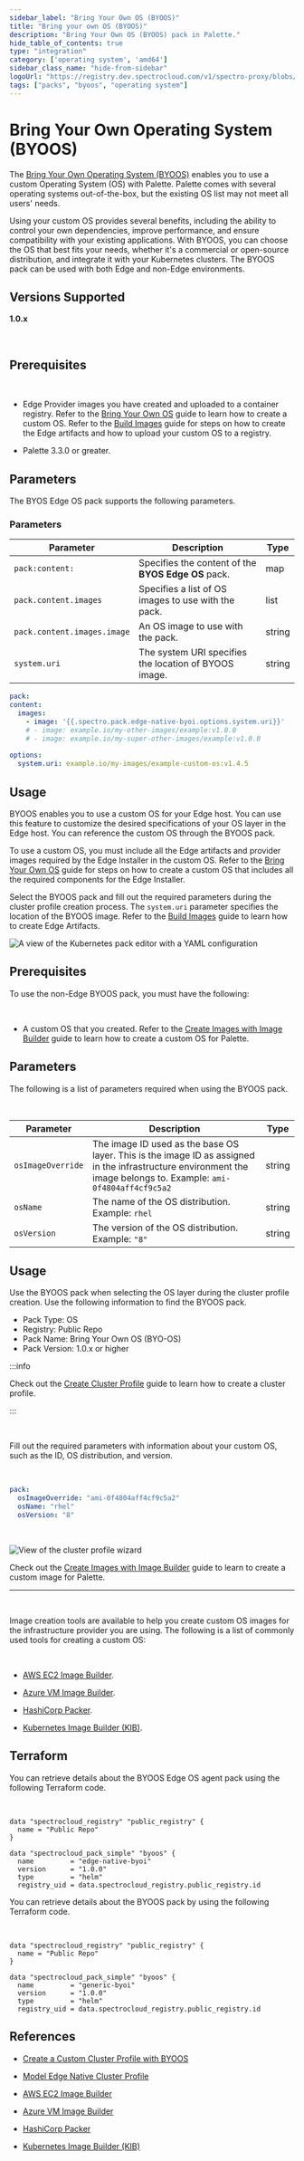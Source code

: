 ```yaml
---
sidebar_label: "Bring Your Own OS (BYOOS)"
title: "Bring your own OS (BYOOS)"
description: "Bring Your Own OS (BYOOS) pack in Palette."
hide_table_of_contents: true
type: "integration"
category: ['operating system', 'amd64']
sidebar_class_name: "hide-from-sidebar"
logoUrl: "https://registry.dev.spectrocloud.com/v1/spectro-proxy/blobs/sha256:b6081bca439eeb01a8d43b3cb6895df4c088f80af978856ddc0da568e5c09365?type=image/png"
tags: ["packs", "byoos", "operating system"]
---
```





# Bring Your Own Operating System (BYOOS) 

The [Bring Your Own Operating System (BYOOS)](/cluster-profiles/byoos) enables you to use a custom Operating System (OS) with Palette. Palette comes with several operating systems out-of-the-box, but the existing OS list may not meet all users' needs. 

Using your custom OS provides several benefits, including the ability to control your own dependencies, improve performance, and ensure compatibility with your existing applications. With BYOOS, you can choose the OS that best fits your needs, whether it's a commercial or open-source distribution, and integrate it with your Kubernetes clusters. The BYOOS pack can be used with both Edge and non-Edge environments. 

## Versions Supported

**1.0.x**

<br />

<Tabs queryString="versions">

<TabItem label="Edge" value="edge">

## Prerequisites 


<br />

- Edge Provider images you have created and uploaded to a container registry. Refer to the [Bring Your Own OS](/clusters/edge/edgeforge-workflow/build-kairos-os) guide to learn how to create a custom OS. Refer to the [Build Images](/clusters/edge/edgeforge-workflow/build-images) guide for steps on how to create the Edge artifacts and how to upload your custom OS to a registry.


- Palette 3.3.0 or greater.

## Parameters

The BYOS Edge OS pack supports the following parameters. 

### Parameters

| Parameter            | Description                                            | Type |
|----------------------|--------------------------------------------------------|------|
| `pack:content:` | Specifies the content of the **BYOS Edge OS** pack. | map |
| `pack.content.images` | Specifies a list of OS images to use with the pack. | list |
| `pack.content.images.image` | An OS image to use with the pack. | string|
| `system.uri` | The system URI specifies the location of BYOOS image. | string|  



  ```yaml
  pack:
  content:
    images: 
      - image: '{{.spectro.pack.edge-native-byoi.options.system.uri}}'
      # - image: example.io/my-other-images/example:v1.0.0 
      # - image: example.io/my-super-other-images/example:v1.0.0 
    
  options: 
    system.uri: example.io/my-images/example-custom-os:v1.4.5
  ```

## Usage

BYOOS enables you to use a custom OS for your Edge host. You can use this feature to customize the desired specifications of your OS layer in the Edge host. You can reference the custom OS through the BYOOS pack.


To use a custom OS, you must include all the Edge artifacts and provider images required by the Edge Installer in the custom OS. Refer to the [Bring Your Own OS](/clusters/edge/edgeforge-workflow/build-kairos-os) guide for steps on how to create a custom OS that includes all the required components for the Edge Installer.


Select the BYOOS pack and fill out the required parameters during the cluster profile creation process. The `system.uri` parameter specifies the location of the BYOOS image. Refer to the [Build Images](/clusters/edge/edgeforge-workflow/build-images) guide to learn how to create Edge Artifacts.

![A view of the Kubernetes pack editor with a YAML configuration](/clusters_site-deployment_model-profile_byoos-pack-yaml.png)


</TabItem>

<TabItem label="Non-Edge" value="Non-Edge">

## Prerequisites 

To use the non-Edge BYOOS pack, you must have the following:

<br />

- A custom OS that you created. Refer to the [Create Images with Image Builder](/cluster-profiles/byoos/image-builder) guide to learn how to create a custom OS for Palette.

## Parameters

The following is a list of parameters required when using the BYOOS pack.

<br/>

| Parameter            | Description                                            | Type |
|----------------------|--------------------------------------------------------|---|
| `osImageOverride` | The image ID used as the base OS layer. This is the image ID as assigned in the infrastructure environment the image belongs to. Example: `ami-0f4804aff4cf9c5a2` | string|
| `osName` | The name of the OS distribution. Example: `rhel` | string |
| `osVersion` | The version of the OS distribution. Example: `"8"` | string |

## Usage

Use the BYOOS pack when selecting the OS layer during the cluster profile creation. Use the following information to find the BYOOS pack.

* Pack Type: OS
* Registry: Public Repo
* Pack Name: Bring Your Own OS (BYO-OS)
* Pack Version: 1.0.x or higher


:::info

Check out the [Create Cluster Profile](/cluster-profiles/task-define-profile/) guide to learn how to create a cluster profile.

:::

<br/>


Fill out the required parameters with information about your custom OS, such as the ID, OS distribution, and version.

<br />

```yaml
pack:
  osImageOverride: "ami-0f4804aff4cf9c5a2"
  osName: "rhel"
  osVersion: "8"
```



<br />


  ![View of the cluster profile wizard](/clusters_byoos_image-builder_cluster-profile-byoos-yaml.png)





Check out the [Create Images with Image Builder](/cluster-profiles/byoos/image-builder/) guide to learn to create a custom image for Palette. 


---

<br />

Image creation tools are available to help you create custom OS images for the infrastructure provider you are using. The following is a list of commonly used tools for creating a custom OS:

<br />

* [AWS EC2 Image Builder](https://aws.amazon.com/image-builder/).


* [Azure VM Image Builder](https://learn.microsoft.com/en-us/azure/virtual-machines/image-builder-overview?tabs=azure-powershell). 


* [HashiCorp Packer](https://developer.hashicorp.com/packer). 


* [Kubernetes Image Builder (KIB)](https://image-builder.sigs.k8s.io/introduction.html). 


</TabItem>

</Tabs>


## Terraform 

<Tabs queryString="platform">
<TabItem label="Edge" value="edge">

You can retrieve details about the BYOOS Edge OS agent pack using the following Terraform code.

<br />


```hcl
data "spectrocloud_registry" "public_registry" {
  name = "Public Repo"
}

data "spectrocloud_pack_simple" "byoos" {
  name         = "edge-native-byoi"
  version      = "1.0.0"
  type         = "helm"
  registry_uid = data.spectrocloud_registry.public_registry.id
```

</TabItem>

<TabItem label="Non-Edge" value="non-Edge">


You can retrieve details about the BYOOS pack by using the following Terraform code.

<br />

```hcl
data "spectrocloud_registry" "public_registry" {
  name = "Public Repo"
}

data "spectrocloud_pack_simple" "byoos" {
  name         = "generic-byoi"
  version      = "1.0.0"
  type         = "helm"
  registry_uid = data.spectrocloud_registry.public_registry.id
```

</TabItem>

</Tabs>

## References

- [Create a Custom Cluster Profile with BYOOS](/clusters/edge/site-deployment/model-profile)


- [Model Edge Native Cluster Profile](/clusters/edge/site-deployment/model-profile)


- [AWS EC2 Image Builder](https://aws.amazon.com/image-builder/)


- [Azure VM Image Builder](https://learn.microsoft.com/en-us/azure/virtual-machines/image-builder-overview?tabs=azure-powershell) 


- [HashiCorp Packer](https://developer.hashicorp.com/packer) 


- [Kubernetes Image Builder (KIB)](https://image-builder.sigs.k8s.io/introduction.html) 